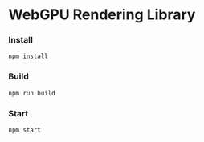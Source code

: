 # WebGPU Rendering Library

### Install
`npm install`

### Build
`npm run build`

### Start
`npm start`
